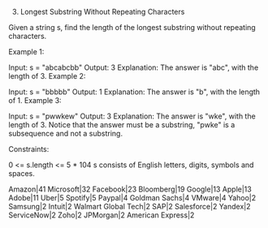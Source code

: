 3. Longest Substring Without Repeating Characters

Given a string s, find the length of the longest substring without repeating characters.

Example 1:

Input: s = "abcabcbb"
Output: 3
Explanation: The answer is "abc", with the length of 3.
Example 2:

Input: s = "bbbbb"
Output: 1
Explanation: The answer is "b", with the length of 1.
Example 3:

Input: s = "pwwkew"
Output: 3
Explanation: The answer is "wke", with the length of 3.
Notice that the answer must be a substring, "pwke" is a subsequence and not a substring.


Constraints:

0 <= s.length <= 5 * 104
s consists of English letters, digits, symbols and spaces.

Amazon|41
Microsoft|32
Facebook|23
Bloomberg|19
Google|13
Apple|13
Adobe|11
Uber|5
Spotify|5
Paypal|4
Goldman Sachs|4
VMware|4
Yahoo|2
Samsung|2
Intuit|2
Walmart Global Tech|2
SAP|2
Salesforce|2
Yandex|2
ServiceNow|2
Zoho|2
JPMorgan|2
American Express|2